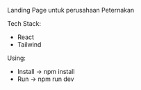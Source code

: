 Landing Page untuk perusahaan Peternakan

Tech Stack:
- React
- Tailwind

Using:
- Install -> npm install
- Run -> npm run dev
